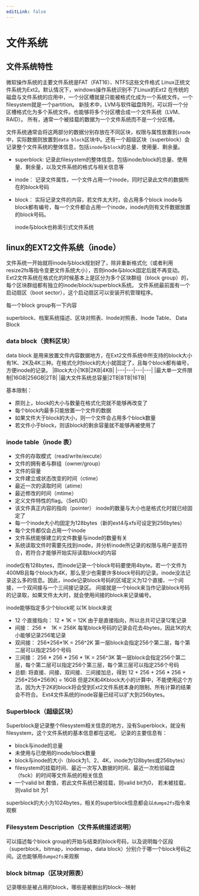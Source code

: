 ```yaml
---
editLink: false
---
```


# 文件系统

## 文件系统特性
微软操作系统的主要文件系统是FAT（FAT16）、NTFS这些文件格式
Linux正统文件系统为Ext2。默认情况下，windows操作系统识别不了Linux的Ext2
在传统的磁盘与文件系统的应用中，一个分区槽就是只能被格式化成为一个系统文件。一个filesystem就是一个partition。
新技术中，LVM与软件磁盘阵列，可以将一个分区槽格式化为多个系统文件。也能够将多个分区槽合成一个文件系统（LVM、RAID）。
所有，通常一个被挂载的数据为一个文件系统而不是一个分区槽。

文件系统通常会将这两部分的数据分别存放在不同区块，权限与属性放置到`inode`中，实际数据则放置到`data block`区块中。还有一个超级区块（superblock）会记录整个文件系统的整体信息，包括`inode`与`block`的总量、使用量、剩余量。
- superblock: 记录此filesystem的整体信息，包括inode/block的总量、使用量、剩余量，以及文件系统的格式与相关信息等
- inode： 记录文件属性，一个文件占用一个inode，同时记录此文件的数据所在的block号码
- block： 实际记录文件的内容，若文件太大时，会占用多个block
inode与block都有编号，每一个文件都会占用一个inode，inode内则有文件数据放置的block号码。

  inode与block也称索引式文件系统
## linux的EXT2文件系统（inode）
文件系统一开始就将inode与block规划好了，除非重新格式化（或者利用resize2fs等指令变更文件系统大小），否则inode与block固定后就不再变动。
Ext2文件系统在格式化的时候基本上是区分为多个区块群组（block group）的，每个区块群组都有独立的inode/block/superblock系统。
文件系统最前面有一个启动扇区（boot sector），这个启动扇区可以安装开机管理程序。

每一个block group有一下内容

superblock、档案系统描述、区块对照表、Inode对照表、Inode Table、 Data Block

### data block（资料区块）

data block 是用来放置文件内容数据地方，在Ext2文件系统中所支持的block大小有1K、2K及4K三种。在格式化时block的大小就固定了，且每个block都有编号，方便inode的记录。
|Block大小|1KB|2KB|4KB|
|---|---|---|---|
|最大单一文件限制|16GB|256GB|2TB|
|最大文件系统总容量|2TB|8TB|16TB|

基本限制：
- 原则上，block的大小与数量在格式化完就不能够再改变了
- 每个block内最多只能放置一个文件的数据
- 如果文件大于block的大小，则一个文件会占用多个block数量
- 若文件小于block，则该block的剩余容量就不能够再被使用了

### inode table（inode 表）
- 文件的存取模式（read/write/excute）
- 文件的拥有者与群组（owner/group）
- 文件的容量
- 文件建立或状态改变的时间（ctime）
- 最近一次的读取时间（atime）
- 最近修改的时间（mtime）
- 定义文件特性的flag。（SetUID）
- 该文件真正内容的指向（pointer）
inode的数量与大小也是格式化时就已经固定了
- 每一个inode大小均固定为128bytes（新的ext4与xfs可设定到256bytes）
- 每个文件都仅会占用一个inode
- 文件系统能够建立的文件数量与inode的数量有关
- 系统读取文件时需要先找到inode，并分析inode所记录的权限与用户是否符合，若符合才能够开始实际读取block的内容

inode仅有128bytes，而inode记录一个block号码要使用4byte。若一个文件为400MB且每个block为4K，那么至少也需要许多block号码的记录。inode没法记录这么多的信息。因此，inode记录block号码的区域定义为12个直接、一个间接，一个双间接与一个三间接记录区。
间接就是一个block来当作记录block号码的记录取，如果文件太大时，就会使用间接的block来记录编号。

  inode能够指定多少个block呢 以1K block来说
  - 12 个直接指向： 12 \* 1K = 12K
    由于是直接指向，所以总共可记录12笔记录
  - 间接： 256 \*　1K = 256K
    每笔block号码的记录会花去4bytes，因此1K的大小能够记录256笔记录
  - 双间接： 256\*256\*1K = 256^2K
    第一层block会指定256个第二层，每个第二层可以指定256个号码
  - 三间接： 256 \* 256 \* 256 \* 1K = 256^3K
    第一层block会指定256个第二层，每个第二层可以指定256个第三层，每个第三层可以指定256个号码
  - 总额: 将直接、间接、双间接、三间接加总，得到 12 + 256 + 256 \* 256 +　256\*256\*256(K) = 16GB 
  但是2K和4Kblock大小的计算中，不能使用这个方法，因为大于2K的block将会受到Ext2文件系统本身的限制、所有计算的结果会不符合。
  Ext4文件系统的inode容量已经可以扩大到256bytes。
### Superblock（超级区块）
  Superblock是记录整个filesystem相关信息的地方，没有Superblock，就没有filesystem，这个文件系统的基本信息都在这呢。
  记录的主要信息有：
  - block与inode的总量
  - 未使用与已使用的inode/block数量
  - block与inode的大小（block为1、2、4K，inode为128bytes或256bytes）
  - filesystem的挂载时间、最近一次写入数据的时间、最近一次检验磁盘（fsck）的时间等文件系统的相关信息
  - 一个valid bit 数值，若此文件系统已被挂载，则valid bit为0， 若未被挂载，则valid bit 为1

  superblock的大小为1024bytes，相关的superblock信息都会以`dumpe2fs`指令来观察

### Filesystem Description（文件系统描述说明）
可以描述每个block group的开始与结束的block号码，以及说明每个区段（superblock，bitmap，inodemap，data block）分别介于哪一个block号码之间。这也能够用`dumpe2fs`来观察
### block bitmap（区块对照表）
记录哪些是被占用的block，哪些是被删出的block--映射
